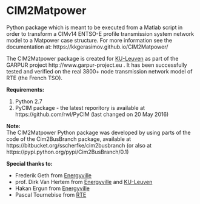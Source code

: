 # CIM2Matpower
<p>Python package which is meant to be executed from a Matlab script in order to transform a CIMv14 ENTSO-E profile transmission system network model to a Matpower case structure. For more information see the documentation at:  https://kkgerasimov.github.io/CIM2Matpower/ </p>

<p>Thе CIM2Matpower package is created for <a href="https://www.esat.kuleuven.be/electa">KU-Leuven</a> as part of the GARPUR project http://www.garpur-project.eu . It has been successfully tested and verified on the real 3800+ node transmission network model of RTE (the French TSO).</p>

<p><b>Requirements:</b></p>
<ol>
<li>Python 2.7</li>
<li>PyCIM package - the latest reporitory is available at https://github.com/rwl/PyCIM (last changed on 20 May 2016)</li>
</ol>

<p><b>Note:</b><br>The CIM2Matpower Python package was developed by using parts of the code of the Cim2BusBranch package, available at https://bitbucket.org/sscherfke/cim2busbranch (or also at https://pypi.python.org/pypi/Cim2BusBranch/0.1)</p>


<p><b>Special thanks to:</b></p>
<ul>
<li>Frederik Geth from <a href="http://www.energyville.be/en">Energyville</a></li>
<li>prof. Dirk Van Hertem from <a href="http://www.energyville.be/en">Energyville</a> and <a href="https://www.esat.kuleuven.be/electa">KU-Leuven</a></li>
<li>Hakan Ergun from <a href="http://www.energyville.be/en">Energyville</a></li>
<li>Pascal Tournebise from <a href="http://www.rte-france.com/">RTE</a></li>
</ul>
